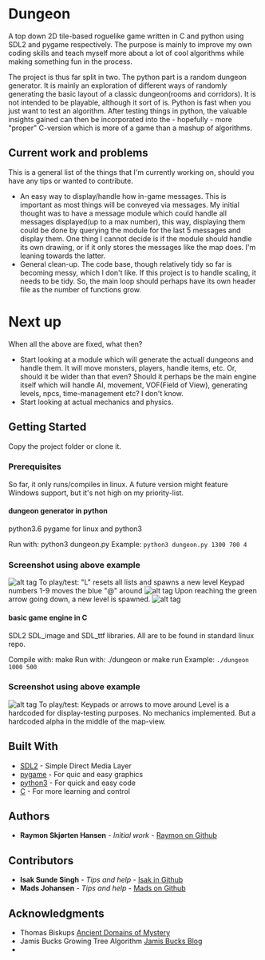 # Dungeon
A top down 2D tile-based roguelike game written in C and python using SDL2 and pygame respectively.
The purpose is mainly to improve my own coding skills and teach myself more about a lot of cool algorithms while making something fun in the process.

The project is thus far split in two. The python part is a random dungeon generator. It is mainly an exploration of different ways of randomly generating the basic layout of a classic dungeon(rooms and corridors). It is not intended to be playable, although it sort of is. Python is fast when you just want to test an algorithm. After testing things in python, the valuable insights gained can then be incorporated into the - hopefully - more "proper" C-version which is more of a game than a mashup of algorithms. 

## Current work and problems
This is a general list of the things that I'm currently working on, should you have any tips or wanted to contribute.
* An easy way to display/handle how in-game messages. This is important as most things will be conveyed via messages. My initial thought was to have a message module which could handle all messages displayed(up to a max number), this way, displaying them could be done by querying the module for the last 5 messages and display them. One thing I cannot decide is if the module should handle its own drawing, or if it only stores the messages like the map does. I'm leaning towards the latter.
* General clean-up. The code base, though relatively tidy so far is becoming messy, which I don't like. If this project is to handle scaling, it needs to be tidy. So, the main loop should perhaps have its own header file as the number of functions grow.
# Next up
When all the above are fixed, what then?
* Start looking at a module which will generate the actuall dungeons and handle them. It will move monsters, players, handle items, etc. Or, should it be wider than that even? Should it perhaps be the main engine itself which will handle AI, movement, VOF(Field of View), generating levels, npcs, time-management etc? I don't know. 
* Start looking at actual mechanics and physics.

## Getting Started
Copy the project folder or clone it.

### Prerequisites
So far, it only runs/compiles in linux. A future version might feature Windows support, but it's not high on my priority-list.

#### dungeon generator in python
python3.6
pygame for linux and python3

Run with:
python3 dungeon.py <width in pixels> <height in pixels> <recursive depth>
Example:
```python3 dungeon.py 1300 700 4```
### Screenshot using above example
![alt tag](python/images/dungeon.png)
To play/test:
"L" resets all lists and spawns a new level
Keypad numbers 1-9 moves the blue "@" around
![alt tag](python/images/alfa.png)
Upon reaching the green arrow going down, a new level is spawned.
![alt tag](python/images/exit.png)

#### basic game engine in C
SDL2 SDL_image and SDL_ttf libraries. All are to be found in standard linux repo.

Compile with:
make
Run with:
./dungeon <optional width> <optional height>
or
make run
Example:
```./dungeon 1000 500```
### Screenshot using above example
![alt tag](dungeon.png)
To play/test:
Keypads or arrows to move around
Level is a hardcoded for display-testing purposes. No mechanics implemented. But a hardcoded alpha in the middle of the map-view. 

## Built With
* [SDL2](https://www.libsdl.org/download-2.0.php) - Simple Direct Media Layer
* [pygame](http://www.pygame.org) - For quic and easy graphics
* [python3](https://www.python.org/download/releases/3.0/) - For quick and easy code
* [C](https://en.wikipedia.org/wiki/C_(programming_language)) - For more learning and control

## Authors
* **Raymon Skjørten Hansen** - *Initial work* - [Raymon on Github](https://github.com/raymonshansen)

## Contributors
* **Isak Sunde Singh** - *Tips and help* - [Isak in Github](https://github.com/IsakSundeSingh)
* **Mads Johansen** - *Tips and help* - [Mads on Github](https://github.com/MaxJohansen)

## Acknowledgments
* Thomas Biskups [Ancient Domains of Mystery](wwww.adom.de)
* Jamis Bucks Growing Tree Algorithm [Jamis Bucks Blog](http://weblog.jamisbuck.org/2011/1/27/maze-generation-growing-tree-algorithm)
* 